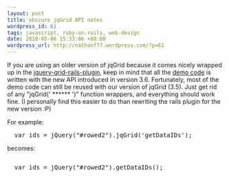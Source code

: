 ```yaml
--- 
layout: post
title: obscure jqGrid API notes
wordpress_id: 61
tags: javascript, ruby-on-rails, web-design
date: 2010-05-06 15:33:06 +08:00
wordpress_url: http://nathanf77.wordpress.com/?p=61
---
```

If you are using an older version of jqGrid because it comes nicely wrapped up in the <a href="http://www.2dconcept.com/jquery-grid-rails-plugin">jquery-grid-rails-plugin</a>, keep in mind that all the <a href="http://trirand.com/blog/jqgrid/jqgrid.html">demo code</a> is written with the new API introduced in version 3.6. Fortunately, most of the demo code can still be reused with our version of jqGrid (3.5). Just get rid of any "jqGrid(' ****** ')" function wrappers, and everything should work fine. (I personally find this easier to do than rewriting the rails plugin for the new version :P)

For example:
<pre>  var ids = jQuery("#rowed2").jqGrid('getDataIDs');
</pre>
becomes:
<pre>
<pre>  var ids = jQuery("#rowed2").getDataIDs();</pre>
</pre>
